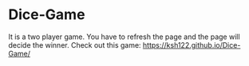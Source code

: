 # Dice-Game
It is a two player game. You have to refresh the page and the page will decide the winner.
Check out this game:
https://ksh122.github.io/Dice-Game/
